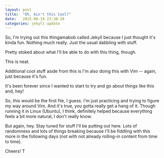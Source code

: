 ```yaml
---
layout: post
title:  "Oh, Ain't this Cool?"
date:   2015-08-19 23:38:10
categories: jekyll update
---
```


So, I'm trying out this thingamabob called Jekyll because I just thought it's kinda fun. Nothing much really. Just the usual dabbling with stuff.

Pretty stoked about what I'll be able to do with this thing, though.

This is neat.

Additional cool stuff aside from this is I'm also doing this with Vim -- again, just because it's fun.

It's been forever since I wanted to start to try and go about things like this and, hey!

So, this would be the first file, I guess. I'm just practicing and trying to figure my way around Vim. And it's true, you gotta really get a hang of it. Though running it in Linux (Ubuntu), I think, definitely helped because everything feels a bit more natural, I don't really know.

But again, hey. Stay tuned for stuff I'll be putting out here. Lots of randomness and lots of things breaking because I'll be fiddling with this more in the following days (not with not already rolling-in content from time to time).

Cheers!
T
